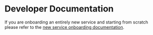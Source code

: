 # Developer Documentation

If you are onboarding an entirely new service and starting from scratch please refer to the [new service onboarding documentation][new_service_docs].

<!-- LINKS -->
[new_service_docs]: https://github.com/Azure/azure-sdk-for-go/blob/main/documentation/developer_setup.md
